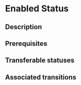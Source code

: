# Enabled Status
## Description

## Prerequisites 

## Transferable statuses

## Associated transitions

